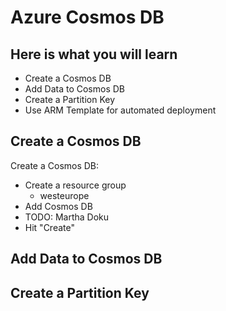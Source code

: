 # Azure Cosmos DB #

## Here is what you will learn ##

- Create a Cosmos DB
- Add Data to Cosmos DB
- Create a Partition Key
- Use ARM Template for automated deployment

## Create a Cosmos DB ##

Create a Cosmos DB:

- Create a resource group
  - westeurope
- Add Cosmos DB
- TODO: Martha Doku
- Hit "Create"

## Add Data to Cosmos DB ##


## Create a Partition Key ##

